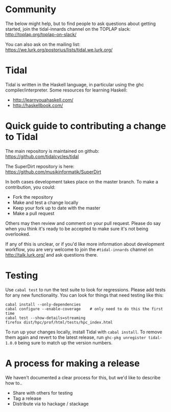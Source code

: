 # Community

The below might help, but to find people to ask questions about
getting started, join the tidal-innards channel on the TOPLAP slack:
  http://toplap.org/toplap-on-slack/

You can also ask on the mailing list:
  https://we.lurk.org/postorius/lists/tidal.we.lurk.org/

# Tidal

Tidal is written in the Haskell language, in particular using the ghc
compiler/interpreter. Some resources for learning Haskell:

* http://learnyouahaskell.com/
* http://haskellbook.com/

# Quick guide to contributing a change to Tidal

The main repository is maintained on github:
  https://github.com/tidalcycles/tidal

The SuperDirt repository is here:
  https://github.com/musikinformatik/SuperDirt

In both cases development takes place on the master branch. To make a
contribution, you could:

* Fork the repository
* Make and test a change locally
* Keep your fork up to date with the master
* Make a pull request

Others may then review and comment on your pull request. Please do say
when you think it's ready to be accepted to make sure it's not being
overlooked.

If any of this is unclear, or if you'd like more information about
development workflow, you are very welcome to join the
`#tidal-innards` channel on http://talk.lurk.org/ and ask questions
there.

# Testing

Use `cabal test` to run the test suite to look for regressions. Please
add tests for any new functionality. You can look for things that need
testing like this:

```
cabal install --only-dependencies
cabal configure --enable-coverage    # only need to do this the first time
cabal test --show-details=streaming
firefox dist/hpc/prof/html/tests/hpc_index.html
```

To run up your changes locally, install Tidal with `cabal install`. To remove
them again and revert to the latest release, run `ghc-pkg unregister tidal-1.0.0`
being sure to match up the version numbers.

# A process for making a release

We haven't documented a clear process for this, but we'd like to
describe how to..

* Share with others for testing
* Tag a release
* Distribute via to hackage / stackage
